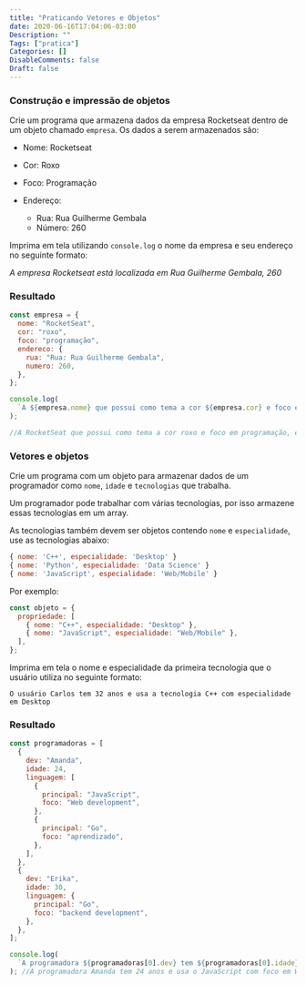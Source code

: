 ```yaml
---
title: "Praticando Vetores e Objetos"
date: 2020-06-16T17:04:06-03:00
Description: ""
Tags: ["pratica"]
Categories: []
DisableComments: false
Draft: false
---
```


### Construção e impressão de objetos

Crie um programa que armazena dados da empresa Rocketseat dentro de um objeto chamado `empresa`. Os dados a serem armazenados são:

- Nome: Rocketseat
- Cor: Roxo
- Foco: Programação
- Endereço:

  - Rua: Rua Guilherme Gembala
  - Número: 260

Imprima em tela utilizando `console.log` o nome da empresa e seu endereço no seguinte formato:

_A empresa Rocketseat está localizada em Rua Guilherme Gembala, 260_

### Resultado

```js
const empresa = {
  nome: "RocketSeat",
  cor: "roxo",
  foco: "programação",
  endereco: {
    rua: "Rua: Rua Guilherme Gembala",
    numero: 260,
  },
};

console.log(
  `A ${empresa.nome} que possui como tema a cor ${empresa.cor} e foco em ${empresa.foco}, está localizada na ${empresa.endereco.rua} no número ${empresa.endereco.numero}.`
);

//A RocketSeat que possui como tema a cor roxo e foco em programação, está localizada na Rua: Rua Guilherme Gembala no número 260.
```

### Vetores e objetos

Crie um programa com um objeto para armazenar dados de um programador como `nome`, `idade` e `tecnologias` que trabalha.

Um programador pode trabalhar com várias tecnologias, por isso armazene essas tecnologias em um array.

As tecnologias também devem ser objetos contendo `nome` e `especialidade`, use as tecnologias abaixo:

```js
{ nome: 'C++', especialidade: 'Desktop' }
{ nome: 'Python', especialidade: 'Data Science' }
{ nome: 'JavaScript', especialidade: 'Web/Mobile' }
```

Por exemplo:

```js
const objeto = {
  propriedade: [
    { nome: "C++", especialidade: "Desktop" },
    { nome: "JavaScript", especialidade: "Web/Mobile" },
  ],
};
```

Imprima em tela o nome e especialidade da primeira tecnologia que o usuário utiliza no seguinte formato:

```
O usuário Carlos tem 32 anos e usa a tecnologia C++ com especialidade em Desktop
```

### Resultado

```js
const programadoras = [
  {
    dev: "Amanda",
    idade: 24,
    linguagem: [
      {
        principal: "JavaScript",
        foco: "Web development",
      },
      {
        principal: "Go",
        foco: "aprendizado",
      },
    ],
  },
  {
    dev: "Erika",
    idade: 30,
    linguagem: {
      principal: "Go",
      foco: "backend development",
    },
  },
];

console.log(
  `A programadora ${programadoras[0].dev} tem ${programadoras[0].idade} anos e usa o ${programadoras[0].linguagem[0].principal} com foco em ${programadoras[0].linguagem[1].foco}`
); //A programadora Amanda tem 24 anos e usa o JavaScript com foco em Web development
```
